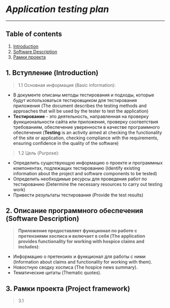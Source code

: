# ***Application testing plan***
___
 
## Table of contents

1. [Introduction](#Introduction)
2. [Software Description](#Software-Description)
3. [Рамки проекта](#Рамки-проекта)

## 1. Вступление (Introduction)

>1.1 Основная информация (Basic information):

  * В документе описаны методы тестирования и подходы, которые будут использоваться тестировщиком для тестирования приложения (The document describes the testing methods and approaches that will be used by the tester to test the application)
  * **Тестирование** - это деятельность, направленная на проверку функциональности сайта или приложения, проверку соответствия требованиям, обеспечение уверенности в качестве программного обеспечения (**Testing** is an activity aimed at checking the functionality of the site or application, checking compliance with the requirements, ensuring confidence in the quality of the software) 

>1.2 Цель (Purpose):

*  Определить существующую информацию о проекте и программных компонентах, подлежащих тестированию (Identify existing information about the project and software components
   to be tested)
*  Определить необходимые ресурсы для проведения работ по тестированию (Determine the necessary resources to carry out testing work)
*  Привести результаты тестирования (Provide the test results)

## 2. Описание программного обеспечения (Software Description)

> **Приложение предоставляет функционал по работе с претензиями хосписа и включает в себя (The application provides functionality for working with hospice claims and includes)**:
* Информацию о претензиях и функционал для работы с ними (Information about claims and functionality for working with them).
* Новостную сводку хосписа (The hospice news summary).
* Тематические цитаты (Thematic quotes).

## 3. Рамки проекта (Project framework)

>3.1 
